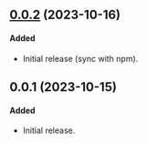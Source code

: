 ## [0.0.2] (2023-10-16)

#### Added

-   Initial release (sync with npm).

## 0.0.1 (2023-10-15)

#### Added

-   Initial release.

[0.0.2]: https://github.com/xerdnu/react-native-blasted-image/compare/v0.0.1...v0.0.2